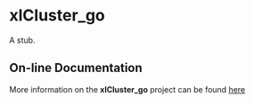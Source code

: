 xlCluster_go
============

A stub.


## On-line Documentation
More information on the **xlCluster_go** project can be found 
[here](https://jddixon.github.io/xlCluster_go)

